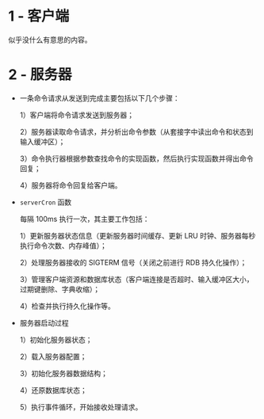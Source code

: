 # 1 - 客户端

似乎没什么有意思的内容。

# 2 - 服务器

* 一条命令请求从发送到完成主要包括以下几个步骤：

  1）客户端将命令请求发送到服务器；

  2）服务器读取命令请求，并分析出命令参数（从套接字中读出命令和状态到输入缓冲区）；

  3）命令执行器根据参数查找命令的实现函数，然后执行实现函数并得出命令回复；

  4）服务器将命令回复给客户端。

* `serverCron` 函数

  每隔 100ms 执行一次，其主要工作包括：

  1）更新服务器状态信息（更新服务器时间缓存、更新 LRU 时钟、服务器每秒执行命令次数、内存峰值）；

  2）处理服务器接收的 SIGTERM 信号（关闭之前进行 RDB 持久化操作）；

  3）管理客户端资源和数据库状态（客户端连接是否超时、输入缓冲区大小，过期键删除、字典收缩）；

  4）检查并执行持久化操作等。

* 服务器启动过程

  1）初始化服务器状态；

  2）载入服务器配置；

  3）初始化服务器数据结构；

  4）还原数据库状态；

  5）执行事件循环，开始接收处理请求。

